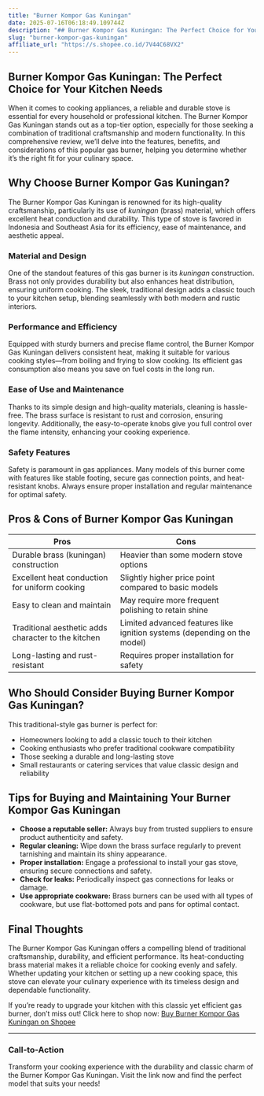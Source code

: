 ```yaml
---
title: "Burner Kompor Gas Kuningan"
date: 2025-07-16T06:18:49.109744Z
description: "## Burner Kompor Gas Kuningan: The Perfect Choice for Your Kitchen Needs..."
slug: "burner-kompor-gas-kuningan"
affiliate_url: "https://s.shopee.co.id/7V44C68VX2"
---
```

## Burner Kompor Gas Kuningan: The Perfect Choice for Your Kitchen Needs

When it comes to cooking appliances, a reliable and durable stove is essential for every household or professional kitchen. The Burner Kompor Gas Kuningan stands out as a top-tier option, especially for those seeking a combination of traditional craftsmanship and modern functionality. In this comprehensive review, we’ll delve into the features, benefits, and considerations of this popular gas burner, helping you determine whether it’s the right fit for your culinary space.

## Why Choose Burner Kompor Gas Kuningan?

The Burner Kompor Gas Kuningan is renowned for its high-quality craftsmanship, particularly its use of *kuningan* (brass) material, which offers excellent heat conduction and durability. This type of stove is favored in Indonesia and Southeast Asia for its efficiency, ease of maintenance, and aesthetic appeal.

### Material and Design

One of the standout features of this gas burner is its *kuningan* construction. Brass not only provides durability but also enhances heat distribution, ensuring uniform cooking. The sleek, traditional design adds a classic touch to your kitchen setup, blending seamlessly with both modern and rustic interiors.

### Performance and Efficiency

Equipped with sturdy burners and precise flame control, the Burner Kompor Gas Kuningan delivers consistent heat, making it suitable for various cooking styles—from boiling and frying to slow cooking. Its efficient gas consumption also means you save on fuel costs in the long run.

### Ease of Use and Maintenance

Thanks to its simple design and high-quality materials, cleaning is hassle-free. The brass surface is resistant to rust and corrosion, ensuring longevity. Additionally, the easy-to-operate knobs give you full control over the flame intensity, enhancing your cooking experience.

### Safety Features

Safety is paramount in gas appliances. Many models of this burner come with features like stable footing, secure gas connection points, and heat-resistant knobs. Always ensure proper installation and regular maintenance for optimal safety.

## Pros & Cons of Burner Kompor Gas Kuningan

| **Pros** | **Cons** |
| --- | --- |
| Durable brass (kuningan) construction | Heavier than some modern stove options |
| Excellent heat conduction for uniform cooking | Slightly higher price point compared to basic models |
| Easy to clean and maintain | May require more frequent polishing to retain shine |
| Traditional aesthetic adds character to the kitchen | Limited advanced features like ignition systems (depending on the model) |
| Long-lasting and rust-resistant | Requires proper installation for safety |

## Who Should Consider Buying Burner Kompor Gas Kuningan?

This traditional-style gas burner is perfect for:
- Homeowners looking to add a classic touch to their kitchen
- Cooking enthusiasts who prefer traditional cookware compatibility
- Those seeking a durable and long-lasting stove
- Small restaurants or catering services that value classic design and reliability

## Tips for Buying and Maintaining Your Burner Kompor Gas Kuningan

- **Choose a reputable seller:** Always buy from trusted suppliers to ensure product authenticity and safety.
- **Regular cleaning:** Wipe down the brass surface regularly to prevent tarnishing and maintain its shiny appearance.
- **Proper installation:** Engage a professional to install your gas stove, ensuring secure connections and safety.
- **Check for leaks:** Periodically inspect gas connections for leaks or damage.
- **Use appropriate cookware:** Brass burners can be used with all types of cookware, but use flat-bottomed pots and pans for optimal contact.

## Final Thoughts

The Burner Kompor Gas Kuningan offers a compelling blend of traditional craftsmanship, durability, and efficient performance. Its heat-conducting brass material makes it a reliable choice for cooking evenly and safely. Whether updating your kitchen or setting up a new cooking space, this stove can elevate your culinary experience with its timeless design and dependable functionality.

If you’re ready to upgrade your kitchen with this classic yet efficient gas burner, don’t miss out! Click here to shop now: [Buy Burner Kompor Gas Kuningan on Shopee](https://s.shopee.co.id/7V44C68VX2)

---

### Call-to-Action
Transform your cooking experience with the durability and classic charm of the Burner Kompor Gas Kuningan. Visit the link now and find the perfect model that suits your needs!